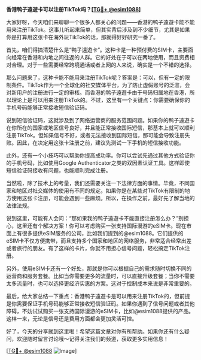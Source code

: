 **香港鸭子遠遊卡可以注册TikTok吗？[[TG💪+ @esim1088](https://t.me/s/esim1088)]**

大家好呀，今天咱们来聊聊一个很多人都关心的问题——香港的鸭子遠遊卡能不能用来注册TikTok。这事儿听起来简单，但其实背后涉及到不少细节，尤其是如果你是打算用这张卡在海外玩TikTok的话，那就得好好研究一番了。

首先，咱们得搞清楚什么是“鸭子遠遊卡”。这种卡是一种预付费的SIM卡，主要面向经常在香港和内地之间往返的人群。它的好处在于可以在两地使用，而且资费相对合理。对于一些需要经常跨境通话或者上网的人来说，确实是一个不错的选择。

那么问题来了，这种卡能不能用来注册TikTok呢？答案是：可以，但有一定的限制条件。TikTok作为一个全球化的社交媒体平台，为了防止虚假账号的泛滥，会对新用户的注册进行一定的审核。而香港的鸭子遠遊卡由于号码归属地在香港，所以理论上是可以用来注册TikTok的。不过，这里有一个关键点：你需要确保你的手机号码能够正常接收短信验证码。

说到短信验证码，这就涉及到了网络运营商的服务范围问题。如果你的鸭子遠遊卡在你所在的国家或地区信号良好，并且能正常接收国际短信，那基本上就可以顺利注册TikTok。但如果信号不好，或者无法接收到国际短信，那可能会导致注册失败。因此，在决定用这张卡注册之前，建议先测试一下手机的短信接收功能。

此外，还有一个小技巧可以帮助你提高成功率。你可以尝试先通过其他方式验证你的手机号码，比如使用Google Authenticator之类的双因素认证工具。这样即使短信验证码接收有问题，也能顺利完成注册。

当然啦，除了技术上的考量，我们还需要关注一下法律方面的事情。毕竟，不同国家和地区对社交媒体的使用有不同的规定。如果你是在某些对TikTok有限制的地方使用这张卡注册，可能会遇到一些麻烦。所以，在操作之前，最好先了解当地的法律法规。

说到这里，可能有人会问：“那如果我的鸭子遠遊卡不能直接注册怎么办？”别担心，这里还有个解决方案！你可以考虑购买一张支持国际漫游的eSIM卡。现在市面上有很多提供eSIM服务的公司，比如我们提到的@esim1088。它们提供的eSIM卡不仅方便携带，而且支持多个国家和地区的网络服务，非常适合经常出差或者旅行的朋友。有了这样的卡片，你就不用担心信号问题，轻松搞定TikTok注册。

另外，使用eSIM卡还有一个好处，那就是你可以根据自己的需求随时切换不同的运营商和服务套餐。比如当你需要更多的流量时，可以直接升级套餐；当你不需要太多流量时，也可以选择更经济实惠的方案。这对于控制成本来说是非常重要的。

最后，给大家总结一下重点：香港鸭子遠遊卡是可以用来注册TikTok的，但前提是你需要保证手机号码能够正常接收短信验证码。如果你遇到了信号问题或者其他障碍，不妨试试购买一张支持国际漫游的eSIM卡，比如@esim1088提供的产品。这样一来，无论是信号还是费用方面都会更加灵活可控。

好了，今天的分享就到这里啦！希望这篇文章对你有所帮助。如果你还有什么疑问，欢迎随时留言讨论哦～记得关注我们的频道，获取更多实用信息！

[[TG💪+ @esim1088](https://t.me/s/esim1088) ![Image](https://i.postimg.cc/4NQfJmqS/Snipaste-2025-05-13-00-14-12.png)]
